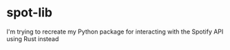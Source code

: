 # spot-lib
I'm trying to recreate my Python package for interacting with the Spotify API using Rust instead
